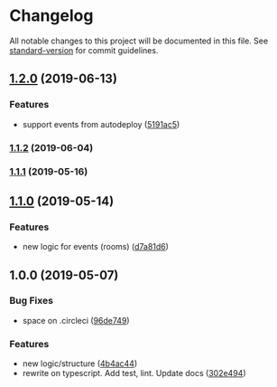 # Changelog

All notable changes to this project will be documented in this file. See [standard-version](https://github.com/conventional-changelog/standard-version) for commit guidelines.

## [1.2.0](https://github.com/uRepairPC/websocket/compare/v1.1.2...v1.2.0) (2019-06-13)


### Features

* support events from autodeploy ([5191ac5](https://github.com/uRepairPC/websocket/commit/5191ac5))



### [1.1.2](https://github.com/uRepairPC/websocket/compare/v1.1.1...v1.1.2) (2019-06-04)



### [1.1.1](https://github.com/uRepairPC/websocket/compare/v1.1.0...v1.1.1) (2019-05-16)



## [1.1.0](https://github.com/uRepairPC/websocket/compare/v1.0.0...v1.1.0) (2019-05-14)


### Features

* new logic for events (rooms) ([d7a81d6](https://github.com/uRepairPC/websocket/commit/d7a81d6))



## 1.0.0 (2019-05-07)


### Bug Fixes

* space on .circleci ([96de749](https://github.com/uRepairPC/websocket/commit/96de749))


### Features

* new logic/structure ([4b4ac44](https://github.com/uRepairPC/websocket/commit/4b4ac44))
* rewrite on typescript. Add test, lint. Update docs ([302e494](https://github.com/uRepairPC/websocket/commit/302e494))

